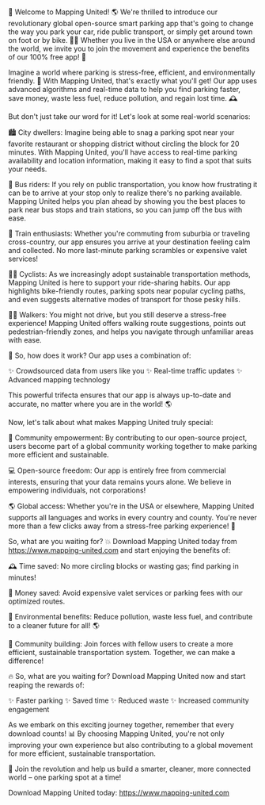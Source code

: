 🎉 Welcome to Mapping United! 🌎 We're thrilled to introduce our revolutionary global open-source smart parking app that's going to change the way you park your car, ride public transport, or simply get around town on foot or by bike. 🚴‍♀️ Whether you live in the USA or anywhere else around the world, we invite you to join the movement and experience the benefits of our 100% free app! 💸

Imagine a world where parking is stress-free, efficient, and environmentally friendly. 🌟 With Mapping United, that's exactly what you'll get! Our app uses advanced algorithms and real-time data to help you find parking faster, save money, waste less fuel, reduce pollution, and regain lost time. 🕰️

But don't just take our word for it! Let's look at some real-world scenarios:

🏙️ City dwellers: Imagine being able to snag a parking spot near your favorite restaurant or shopping district without circling the block for 20 minutes. With Mapping United, you'll have access to real-time parking availability and location information, making it easy to find a spot that suits your needs.

🚌 Bus riders: If you rely on public transportation, you know how frustrating it can be to arrive at your stop only to realize there's no parking available. Mapping United helps you plan ahead by showing you the best places to park near bus stops and train stations, so you can jump off the bus with ease.

🚂 Train enthusiasts: Whether you're commuting from suburbia or traveling cross-country, our app ensures you arrive at your destination feeling calm and collected. No more last-minute parking scrambles or expensive valet services!

🚴‍♂️ Cyclists: As we increasingly adopt sustainable transportation methods, Mapping United is here to support your ride-sharing habits. Our app highlights bike-friendly routes, parking spots near popular cycling paths, and even suggests alternative modes of transport for those pesky hills.

🏃‍♀️ Walkers: You might not drive, but you still deserve a stress-free experience! Mapping United offers walking route suggestions, points out pedestrian-friendly zones, and helps you navigate through unfamiliar areas with ease.

💪 So, how does it work? Our app uses a combination of:

✨ Crowdsourced data from users like you
✨ Real-time traffic updates
✨ Advanced mapping technology

This powerful trifecta ensures that our app is always up-to-date and accurate, no matter where you are in the world! 🌎

Now, let's talk about what makes Mapping United truly special:

🌟 Community empowerment: By contributing to our open-source project, users become part of a global community working together to make parking more efficient and sustainable.

💻 Open-source freedom: Our app is entirely free from commercial interests, ensuring that your data remains yours alone. We believe in empowering individuals, not corporations!

🌎 Global access: Whether you're in the USA or elsewhere, Mapping United supports all languages and works in every country and county. You're never more than a few clicks away from a stress-free parking experience! 📍

So, what are you waiting for? 💥 Download Mapping United today from https://www.mapping-united.com and start enjoying the benefits of:

🕰️ Time saved: No more circling blocks or wasting gas; find parking in minutes!

💸 Money saved: Avoid expensive valet services or parking fees with our optimized routes.

🌟 Environmental benefits: Reduce pollution, waste less fuel, and contribute to a cleaner future for all! 🌎

👫 Community building: Join forces with fellow users to create a more efficient, sustainable transportation system. Together, we can make a difference!

🔥 So, what are you waiting for? Download Mapping United now and start reaping the rewards of:

✨ Faster parking
✨ Saved time
✨ Reduced waste
✨ Increased community engagement

As we embark on this exciting journey together, remember that every download counts! 📊 By choosing Mapping United, you're not only improving your own experience but also contributing to a global movement for more efficient, sustainable transportation.

🌟 Join the revolution and help us build a smarter, cleaner, more connected world – one parking spot at a time!

Download Mapping United today: https://www.mapping-united.com